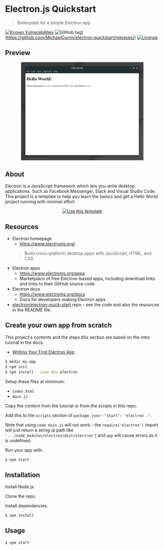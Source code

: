 # Electron.js Quickstart
> Boilerplate for a simple Electron app

[![Known Vulnerabilities](https://snyk.io/test/github/MichaelCurrin/electron-quickstart/badge.svg?targetFile=package.json)](https://snyk.io/test/github/MichaelCurrin/electron-quickstart?targetFile=package.json)
![GitHub tag](https://img.shields.io/github/tag/MichaelCurrin/electron-quickstart?include_prereleases=&sort=semver)](https://github.com/MichaelCurrin/electron-quickstart/releases/)
[![License](https://img.shields.io/badge/License-MIT-blue)](#license)


## Preview

<div align=center>
    <img src="sample.png" alt="sample screenshot" title="sample screenshot" width="400" />
</div>


## About

Electron is a JavaScript framework which lets you write desktop applications. Such as Facebook Messenger, Slack and Visual Studio Code. This project is a template to help you learn the basics and get a Hello World project running with minimal effort.

<div align="center">

[![Use this template](https://img.shields.io/badge/Generate-Use_this_template-2ea44f?style=for-the-badge)](https://github.com/MichaelCurrin/electron-quickstart/generate)

</div>


## Resources

- Electron homepage 
    - https://www.electronjs.org/
    >  Build cross-platform desktop apps with JavaScript, HTML, and CSS
- Electron apps
    - https://www.electronjs.org/apps
    - Marketplace of free Electron-based apps, including download links and links to their GitHub source code
- Electron docs 
    - https://www.electronjs.org/docs
    - Docs for developers making Electron apps.
- [electron/electron-quick-start](https://github.com/electron/electron-quick-start) repo - see the code and also the resources in the README file.


## Create your own app from scratch

This project's contents and the steps this section are based on the intro tutorial in the docs.

- [Writing Your First Electron App](https://www.electronjs.org/docs/tutorial/first-app)

```sh
$ mkdir my-app
$ npm init
$ npm install --save-dev electron
```

Setup these files at minimum:

- `index.html`
- `main.js`

Copy the content from the tutorial or from the scripts in this repo.

Add this to the `scripts` section of `package.json` - `"start": "electron ."`. 

Note that using `node main.js` will not work - the `require('electron')` import will just return a string (a path like `'.../node_modules/electron/dist/electron'`) and `app` will cause errors as it is undefined.

Run your app with:

```sh
$ npm start
```


## Installation

Install Node.js.

Clone the repo.

Install dependencies.

```sh
$ npm install
```


## Usage

```sh
$ npm start
```
